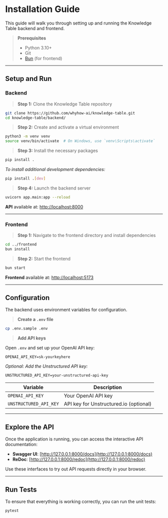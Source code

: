 # Installation Guide

This guide will walk you through setting up and running the Knowledge Table backend and frontend.

> **Prerequisites**
>
> - Python 3.10+
> - Git
> - [Bun](https://bun.sh/) (for frontend)

---

## Setup and Run

### Backend

> **Step 1:** Clone the Knowledge Table repository

```bash
git clone https://github.com/whyhow-ai/knowledge-table.git
cd knowledge-table/backend/
```

> **Step 2:** Create and activate a virtual environment

```bash
python3 -m venv venv
source venv/bin/activate  # On Windows, use `venv\Scripts\activate`
```

> **Step 3:** Install the necessary packages

```bash
pip install .
```

_To install additional development dependencies:_

```bash
pip install .[dev]
```

> **Step 4:** Launch the backend server

```bash
uvicorn app.main:app --reload
```

**API** available at: [http://localhost:8000](http://localhost:8000)

---

### Frontend

> **Step 1:** Navigate to the frontend directory and install dependencies

```bash
cd ../frontend
bun install
```

> **Step 2:** Start the frontend

```bash
bun start
```

**Frontend** available at: [http://localhost:5173](http://localhost:5173)

---

## Configuration

The backend uses environment variables for configuration.

> **Create a `.env` file**

```bash
cp .env.sample .env
```

> **Add API keys**

Open `.env` and set up your OpenAI API key:

```dotenv
OPENAI_API_KEY=sk-yourkeyhere
```

_Optional: Add the Unstructured API key:_

```dotenv
UNSTRUCTURED_API_KEY=your-unstructured-api-key
```

| Variable               | Description                            |
| ---------------------- | -------------------------------------- |
| `OPENAI_API_KEY`       | Your OpenAI API key                    |
| `UNSTRUCTURED_API_KEY` | API key for Unstructured.io (optional) |

---

## Explore the API

Once the application is running, you can access the interactive API documentation:

- **Swagger UI**: [http://127.0.0.1:8000/docs](http://127.0.0.1:8000/docs)
- **ReDoc**: [http://127.0.0.1:8000/redoc](http://127.0.0.1:8000/redoc)

Use these interfaces to try out API requests directly in your browser.

---

## Run Tests

To ensure that everything is working correctly, you can run the unit tests:

```bash
pytest
```
